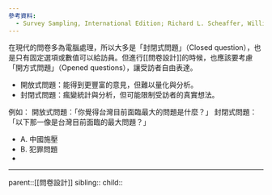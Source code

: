 ```yaml
---
參考資料:
  - Survey Sampling, International Edition; Richard L. Scheaffer, William Mendenhall. III
---
```

在現代的問卷多為電腦處理，所以大多是「封閉式問題」（Closed question），也是只有固定選項或數值可以給訪員。但進行[[問卷設計]]的時候，也應該要考慮「開方式問題」（Opened questions），讓受訪者自由表達。

- 開放式問題：能得到更豐富的意見，但難以量化與分析。
- 封閉式問題：瘋變統計與分析，但可能限制受訪者的真實想法。

例如：
開放式問題：「你覺得台灣目前面臨最大的問題是什麼？」
封閉式問題：「以下那一像是台灣目前面臨的最大問題？」

- A. 中國施壓
- B. 犯罪問題
- 

- - -
parent::[[問卷設計]]
sibling::
child::